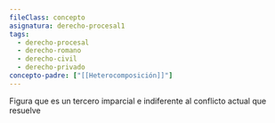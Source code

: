 ```yaml
---
fileClass: concepto
asignatura: derecho-procesal1
tags:
  - derecho-procesal
  - derecho-romano
  - derecho-civil
  - derecho-privado
concepto-padre: ["[[Heterocomposición]]"]
---
```

Figura que es un tercero imparcial e indiferente al conflicto actual que resuelve
